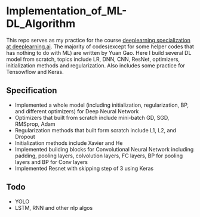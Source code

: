 # Implementation_of_ML-DL_Algorithm
This repo serves as my practice for the course [deeplearning specialization at deeplearning.ai](www.deeplearning.ai). The majority of codes(except for some helper codes that has nothing to do with ML) are written by Yuan Gao.
Here I build several DL model from scratch, topics include LR, DNN, CNN, ResNet, optimizers, initialization methods and regularization. Also includes some practice for Tensowflow and Keras.

## Specification
* Implemented a whole model (including initialization, regularization, BP, and different optimizers) for Deep Neural Network
* Optimizers that built from scratch include mini-batch GD, SGD, RMSprop, Adam
* Regularization methods that built form scratch include L1, L2, and Dropout
* Initialization methods include Xavier and He
* Implemented building blocks for Convolutional Neural Network including padding, pooling layers, colvolution layers, FC layers, BP for pooling layers and BP for Conv layers
* Implemented Resnet with skipping step of 3 using Keras

## Todo
* YOLO
* LSTM, RNN and other nlp algos
